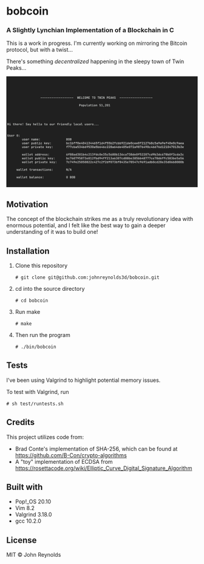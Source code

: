 # bobcoin

### A Slightly Lynchian Implementation of a Blockchain in C 

This is a work in progress. I'm currently working on mirroring the Bitcoin protocol, but with a twist...

There's something *decentralized* happening in the sleepy town of Twin Peaks... 

![Screenshot](/img/bobcoin.png?raw=true "")

## Motivation 

The concept of the blockchain strikes me as a truly revolutionary idea with enormous potential, and I felt like the best way to gain a deeper understanding of it was to build one!

## Installation

  1. Clone this repository
     ```
     # git clone git@github.com:johnreynolds3d/bobcoin.git
     ```
  2. cd into the source directory
     ```
     # cd bobcoin
     ```
  3. Run make
     ```
     # make
     ```
  4. Then run the program
     ```
     # ./bin/bobcoin
     ```

## Tests

I've been using Valgrind to highlight potential memory issues. 

To test with Valgrind, run
```
# sh test/runtests.sh
```

## Credits

This project utilizes code from:
  * Brad Conte's implementation of SHA-256, which can be found at https://github.com/B-Con/crypto-algorithms
  * A "toy" implementation of ECDSA from https://rosettacode.org/wiki/Elliptic_Curve_Digital_Signature_Algorithm

## Built with

  * Pop!\_OS 20.10
  * Vim 8.2
  * Valgrind 3.18.0
  * gcc 10.2.0

## License

MIT &copy; John Reynolds
